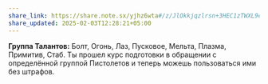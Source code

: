 ```yaml
---
share_link: https://share.note.sx/yjhz6wta#/z/JlOkkjqzlrsn+3HEC1zTWXL9eEnB151AOODklz9M
share_updated: 2025-02-03T12:28:21+05:00
---
```

**Группа Талантов:** Болт, Огонь, Лаз, Пусковое, Мельта, Плазма, Примитив, Стаб.
Ты прошел курс подготовки в обращении с определённой группой Пистолетов и теперь можешь пользоваться ими без штрафов.